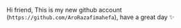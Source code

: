 Hi friend, This is my new github account (`https://github.com/AroRazafimahefa`), have a great day ✨
<!---
AroMampianina/AroMampianina is a ✨ special ✨ repository because its `README.md` (this file) appears on your GitHub profile.
You can click the Preview link to take a look at your changes.
--->
